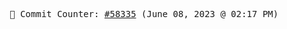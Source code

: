 <p align="center">
    <samp>
        📮 Commit Counter: <a href="https://github.com/Javascript-void0/Javascript-void0/commits/main">#58335</a> (June 08, 2023 @ 02:17 PM)
    </samp>
</p>